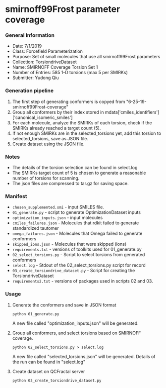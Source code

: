 # smirnoff99Frost parameter coverage

### General Information
 - Date: 7/1/2019
 - Class: Forcefield Parameterization
 - Purpose: Set of small molecules that use all smirnoff99Frost parameters
 - Collection: TorsiondriveDataset
 - Name: SMIRNOFF Coverage Torsion Set 1
 - Number of Entries: 585 1-D torsions (max 5 per SMIRKs)
 - Submitter: Yudong Qiu

### Generation pipeline
1. The first step of generating conformers is copyed from "6-25-19-smirnoff99Frost-coverage"
2. Group all conformers by their index stored in mdata['cmiles_identifiers']['canonical_isomeric_smiles']
3. For each molecule, analyze the SMIRKs of each torsion, check if the SMIRKs already reached a target count (5).
4. If not enough SMIRKs are in the selected_torsions yet, add this torsion to selected_torsions, save as JSON file.
4. Create dataset using the JSON file.

### Notes
 - The details of the torsion selection can be found in select.log
 - The SMIRKs target count of 5 is chosen to generate a reasonable number of torsions for scanning.
 - The json files are compressed to tar.gz for saving space.

### Manifest
 - `chosen_supplemented.smi` - input SMILES file.
 - `01_generate.py` - script to generate OptimizationDataset inputs
 - `optimization_inputs.json` - input molecules
 - `cmiles_failures.json` - Molecules that rdkit failed to generate standardized tautomer
 - `omega_failures.json` - Molecules that Omega failed to generate conformers
 - `skipped_ions.json` - Molecules that were skipped (ions)
 - `requirements.txt` - versions of toolkits used for 01_generate.py
 - `02_select_torsions.py` - Script to select torsions from generated conformers
 - `select.log` - Stdout of the 02_select_torsions.py script for record
 - `03_create_torsiondrive_dataset.py` - Script for creating the TorsiondriveDataset
 - `requirements2.txt` - versions of packages used in scripts 02 and 03.


### Usage
1. Generate the conformers and save in JSON format
    ```
    python 01_generate.py
    ```
    A new file called "optimization_inputs.json" will be generated.

2. Group all conformers, and select torsions based on SMIRNOFF coverage.
    ```
    python 02_select_torsions.py > select.log
    ```
    A new file called "selected_torsions.json" will be generated. Details of the run can be found in "select.log"

3. Create dataset on QCFractal server
    ```
    python 03_create_torsiondrive_dataset.py
    ```
